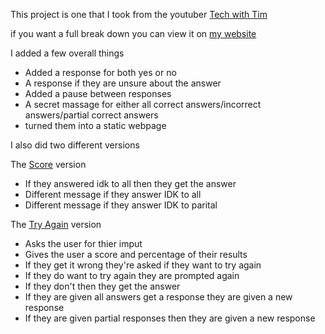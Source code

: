This project is one that I took from the youtuber [Tech with Tim](https://www.youtube.com/watch?v=DLn3jOsNRVE&list=WL&index=54&t=1483s)

if you want a full break down you can view it on [my website](https://kahwillow.com/dad-joke-score)

I added a few overall things 

- Added a response for both  yes or no 
- A response if they are unsure about the answer
- Added a pause between responses 
- A secret massage for either all correct answers/incorrect answers/partial correct answers 
- turned them into a static webpage 

I also did two different versions 

The [Score](https://kahwillow.com/dad-joke-score) version 
  - If they answered idk to all then they get the answer 
  - Different message if they answer IDK to all 
  - Different message if they answer IDK to parital 
  
The [Try Again](https://kahwillow.com/dad-joke-try-again) version 
  - Asks the user for thier imput
  - Gives the user a score and percentage of their results 
  - If they get it wrong they're asked if they want to try again
  - If they do want to try again they are prompted again 
  - If they don't then they get the answer 
  - If they are given all answers get a response they are given a new response 
  - If they are given partial responses then they are given a new response 
  
  
  

